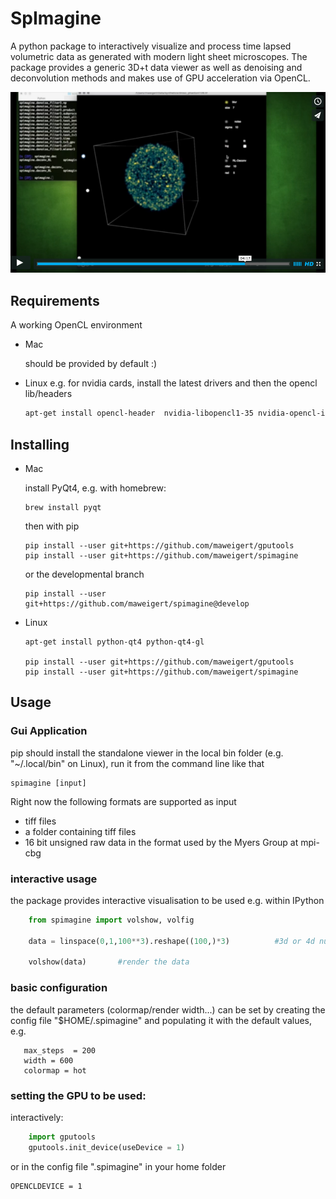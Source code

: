 # SpImagine

A python package to interactively visualize and process  time lapsed volumetric data as generated with modern light sheet microscopes. The package provides a generic 3D+t data viewer as well as denoising and deconvolution methods and makes use of GPU acceleration via OpenCL. 


[![Alt text for your video](poster_vimeo.png)](https://vimeo.com/126597994)

## Requirements

A working OpenCL environment

* Mac

	should be provided by default :)

* Linux
	e.g. for nvidia cards, install the latest drivers and then the opencl lib/headers

	```bash
	apt-get install opencl-header  nvidia-libopencl1-35 nvidia-opencl-icd-352
	```

	

## Installing



* Mac

	install PyQt4, e.g. with homebrew:
	```
	brew install pyqt
	```

	then with pip
	```
	pip install --user git+https://github.com/maweigert/gputools
	pip install --user git+https://github.com/maweigert/spimagine
	```

	or the developmental branch
	```
	pip install --user git+https://github.com/maweigert/spimagine@develop
	```
	
* Linux

	```
	apt-get install python-qt4 python-qt4-gl

	pip install --user git+https://github.com/maweigert/gputools
	pip install --user git+https://github.com/maweigert/spimagine
	```

## Usage

### Gui Application

pip should install the standalone viewer in the local bin folder (e.g. "~/.local/bin" on Linux), run it from the command line like that

```
spimagine [input]
```

Right now the following formats are supported as input 

- tiff files
- a folder containing tiff files
- 16 bit unsigned raw data in the format used by the Myers Group at mpi-cbg


### interactive usage

the package provides interactive visualisation to be used e.g. within IPython

```python 
	from spimagine import volshow, volfig

	data = linspace(0,1,100**3).reshape((100,)*3)          #3d or 4d numpy array
	
	volshow(data)       #render the data
````

### basic configuration 

the default parameters (colormap/render width...) can be set by creating the config file "$HOME/.spimagine" and populating it with the default values, e.g.

```opencldevice = 0
   max_steps  = 200
   width = 600
   colormap = hot
```

### setting the GPU to be used:

interactively:

```python 
	import gputools
	gputools.init_device(useDevice = 1)
```

or in the config file ".spimagine" in your home folder

    OPENCLDEVICE = 1
